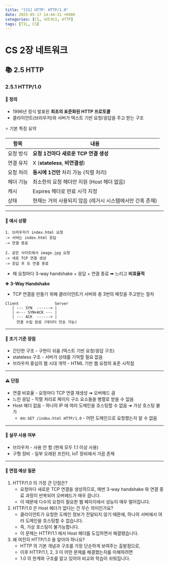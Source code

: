 ```yaml
---
title: "[CS] HTTP: HTTP/1.0"
date: 2025-05-17 14:44:31 +0900
categories: [CS, 네트워크, HTTP]
tags: [TIL, CS]
---
```

# CS 2장 네트워크
## 📚 2.5 HTTP

### 2.5.1 HTTP/1.0

#### 📘 정의
- 1996년 정식 발표된 **최초의 표준화된 HTTP 프로토콜**
- 클라이언트(브라우저)와 서버가 텍스트 기반 요청/응답을 주고 받는 구조

⭐️ 기본 특징 요약

| 항목    | 내용                                |
|-------|-----------------------------------|
| 요청 방식 | **요청 1건마다 새로운 TCP 연결 생성**             |
| 연결 유지 | X (**stateless**, **비연결성**)               |
| 요청 처리 | **동시에 1건만** 처리 가능 (직렬 처리)             |
| 헤더 기능 | 최소한의 요청 헤더만 지원 (Host 헤더 없음)       |
| 캐시    | Expires 헤더로 만료 시각 지정              |
| 상태    | 현재는 거의 사용되지 않음 (레거시 시스템에서만 간혹 존재) |

---

#### 📌 예시 상황
```plaintext
1. 브라우저가 index.html 요청
-> 서버는 index.html 응답
-> 연결 종료

2. 같은 사이트에서 image.jpg 요청
-> 새로 TCP 연결 생성
-> 응답 후 또 연결 종료
```
- 매 요청마다 3-way handshake + 응답 + 연결 종료 ➡︎ 느리고 **비효율적**

✚ **3-Way Handshake**
- TCP 연결을 만들기 위해 클라이언트가 서버와 총 3번의 패킷을 주고받는 절차

```plaintext
Client                Server
   | --- SYN  ------> |
   | <--- SYN+ACK --- |
   | --- ACK  ------> |
     연결 수립 완료 (데이터 전송 가능)
```

---

#### 🎯 초기 기준 장점
- 간단한 구조 - 구현이 쉬움 (텍스트 기반 요청/응답 구조)
- stateless 구조 - 서버가 상태를 기억할 필요 없음
- 브라우저 중심의 웹 시대 개막 - HTML 기반 웹 요청의 표준 시작점

---

#### ⚠️ 단점
- 연결 비효율 - 요청마다 TCP 연결 재생성 ➔ 오버헤드 큼
- 느린 응답 - 직렬 처리로 페이지 구소 요소들을 병렬로 받을 수 없음
- Host 헤더 없음 - 하나의 IP 에 여러 도메인을 호스팅할 수 없음 ➔ 가상 호스팅 불가
  - ex: `GET /index.html HTTP/1.0` - 어떤 도메인으로 요청했는지 알 수 없음


---

#### 🏢 실무 사용 여부
- 브라우저 - 사용 안 함 (현재 모두 1.1 이상 사용)
- 구형 장비 - 일부 오래된 프린터, IoT 장비에서 가끔 존재

---

#### 🎤 면접 예상 질문
1. HTTP/1.0 의 가장 큰 단점은?
   - 요청마다 새로운 TCP 연결을 생성하므로, 매번 3-way handshake 와 연결 종료 과정이 반복되어 오버헤드가 매우 큽니다.
   - 이 때문에 다수의 요청이 필요한 웹 페이지에서 성능이 매우 떨어집니다.
2. HTTP/1.0 은 Host 헤더가 없다는 건 무슨 의미인가요?
   - 클라이언트가 요청한 도메인 정보가 전달되지 않기 때문에, 하나의 서버에서 여러 도메인을 호스팅할 수 없습니다.
   - 즉, 가상 호스팅이 불가능합니다.
   - 이 문제는 HTTP/1.1 에서 Host 헤더를 도입하면서 해결됐습니다.
3. 왜 여전히 HTTP/1.0 을 알아야 하나요?
   - HTTP 의 기본 개념과 구조를 가장 단순하게 보여주는 출발점으로,
   - 이후 HTTP/1.1, 2, 3 이 어떤 문제를 해결했는지를 이해하려면
   - 1.0 의 한계와 구조를 알고 있어야 비교와 학습이 쉬워집니다.
